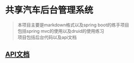 # 共享汽车后台管理系统

>本项目主要是markdown格式以及spring boot的练手项目  
包括spring mvc的使用以及druid的使用练习  
项目包括后台代码以及api文档

## [API文档](api/README.md)
